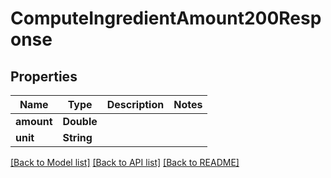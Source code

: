 # ComputeIngredientAmount200Response

## Properties
Name | Type | Description | Notes
------------ | ------------- | ------------- | -------------
**amount** | **Double** |  | 
**unit** | **String** |  | 

[[Back to Model list]](../README.md#documentation-for-models) [[Back to API list]](../README.md#documentation-for-api-endpoints) [[Back to README]](../README.md)


